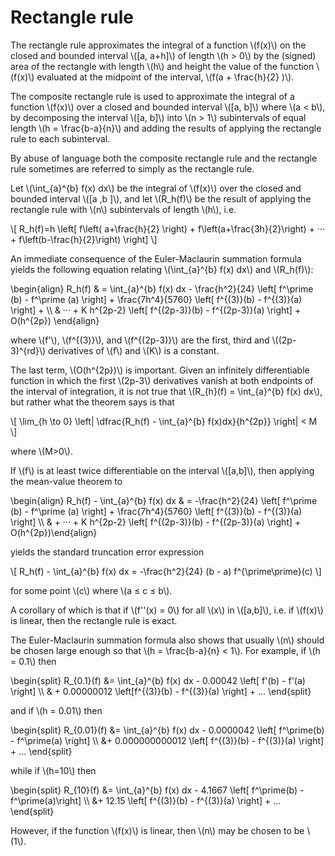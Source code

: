 # Rectangle rule

The rectangle rule approximates the integral of a function \\(f(x)\\) on the
closed and bounded interval \\([a, a+h]\\) of length \\(h > 0\\) by the (signed) area
of the rectangle with length \\(h\\) and height the value of the function \\(f(x)\\)
evaluated at the midpoint of the interval, \\(f(a + \frac{h}{2} )\\).

The composite rectangle rule is used to approximate the integral of a function
\\(f(x)\\) over a closed and bounded interval \\([a, b]\\) where \\(a < b\\), by decomposing
the interval \\([a, b]\\) into \\(n > 1\\) subintervals of equal length \\(h = \frac{b-a}{n}\\)
and adding the results of applying the rectangle rule to each subinterval.

By abuse of language both the composite rectangle rule and the rectangle rule sometimes
are referred to simply as the rectangle rule.

Let \\(\int\_{a}^{b} f(x) dx\\) be the integral of \\(f(x)\\) over the closed and bounded interval \\(\[a ,b \]\\),
and let \\(R_h(f)\\) be the result of applying the rectangle rule with \\(n\\) subintervals of length \\(h\\), i.e.

\\[
R_h(f)=h \left[ f\left( a+\frac{h}{2} \right) + f\left(a+\frac{3h}{2}\right) + ··· + f\left(b-\frac{h}{2}\right) \right]
\\]

An immediate consequence of the Euler-Maclaurin summation formula yields the following equation
relating \\(\int\_{a}^{b} f(x) dx\\) and \\(R_h(f)\\):

\begin{align}
R_h(f) & = \int\_{a}^{b} f(x) dx - \frac{h^2}{24} \left[ f^\prime (b) - f^\prime (a) \right] + \frac{7h^4}{5760} \left[ f^{(3)}(b) - f^{(3)}(a) \right] + \\\\
& ··· + K h^{2p-2} \left[ f^{(2p-3)}(b) - f^{(2p-3)}(a) \right] + O(h^{2p})
\end{align}

where \\(f'\\), \\(f^{(3)}\\), and \\(f^{(2p-3)}\\) are the first, third and \\((2p-3)^{rd}\\) derivatives of \\(f\\) and \\(K\\) is a constant.

The last term, \\(O(h^{2p})\\) is important. Given an infinitely differentiable function
in which the first \\(2p-3\\) derivatives vanish at both endpoints of the interval of integration,
it is not true that \\(R\_{h}(f) = \int\_{a}^{b} f(x) dx\\), but rather what the theorem says is that

\\[
\lim_{h \to 0} \left| \dfrac{R_h(f) - \int_{a}^{b} f(x)dx}{h^{2p}} \right| < M
\\]

where \\(M>0\\).

If \\(f\\) is at least twice differentiable on the interval \\(\[a,b\]\\), then applying the mean-value
theorem to

\begin{align} R_h(f) - \int\_{a}^{b} f(x) dx & = -\frac{h^2}{24} \left[ f^\prime (b) - f^\prime (a) \right] + \frac{7h^4}{5760} \left[ f^{(3)}(b) - f^{(3)}(a) \right] \\\\ & + ··· + K h^{2p-2} \left[ f^{(2p-3)}(b) - f^{(2p-3)}(a) \right] + O(h^{2p})\end{align}

yields the standard truncation error expression

\\[
R_h(f) - \int_{a}^{b} f(x) dx = -\frac{h^2}{24} (b - a) f^{\prime\prime}(c)
\\]

for some point \\(c\\) where \\(a ≤ c ≤ b\\).

A corollary of which is that if \\(f''(x) = 0\\) for all \\(x\\) in \\(\[a,b\]\\),
i.e. if \\(f(x)\\) is linear, then the rectangle rule is exact.

The Euler-Maclaurin summation formula also shows that usually \\(n\\) should be chosen large enough
so that \\(h = \frac{b-a}{n} < 1\\). For example, if \\(h = 0.1\\) then

\begin{split} R\_{0.1}(f) &= \int\_{a}^{b} f(x) dx - 0.00042 \left[ f'(b) - f'(a) \right] \\\\ & + 0.00000012 \left[f^{(3)}(b) - f^{(3)}(a) \right] + ... \end{split}

and if \\(h = 0.01\\) then

\begin{split} R\_{0.01}(f) &= \int\_{a}^{b} f(x) dx - 0.0000042 \left[ f^\prime(b) - f^\prime(a) \right] \\\\ &+ 0.000000000012 \left[ f^{(3)}(b) - f^{(3)}(a) \right] + ... \end{split}

while if \\(h=10\\) then

\begin{split} R\_{10}(f) &= \int\_{a}^{b} f(x) dx - 4.1667 \left[ f^\prime(b) - f^\prime(a)\right] \\\\ &+ 12.15 \left[ f^{(3)}(b) - f^{(3)}(a) \right] + ... \end{split}

However, if the function \\(f(x)\\) is linear, then \\(n\\) may be chosen to be \\(1\\).
